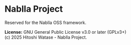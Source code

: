 # Nablla Project
Reserved for the Nablla OSS framework.

**License:** GNU General Public License v3.0 or later (GPLv3+)  
(c) 2025 Hitoshi Watase - Nablla Project.
